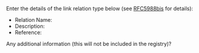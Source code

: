 Enter the details of the link relation type below (see [RFC5988bis](https://mnot.github.io/I-D/rfc5988bis/#registered) for details):

* Relation Name: 
* Description: 
* Reference: 

Any additional information (this will not be included in the registry)?
